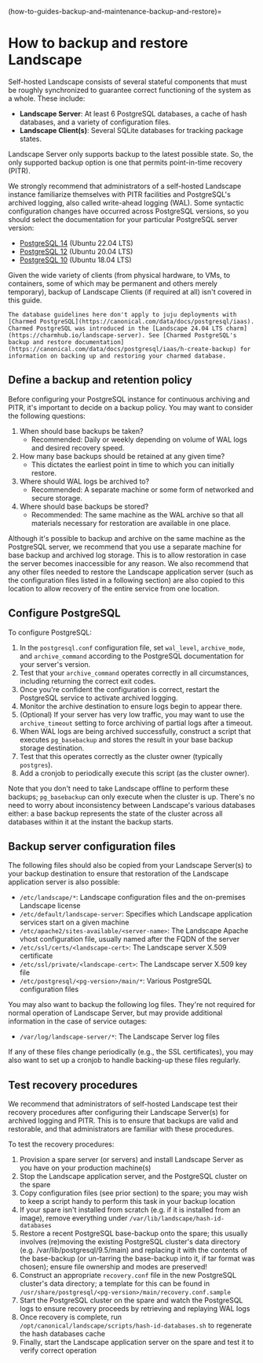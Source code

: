 (how-to-guides-backup-and-maintenance-backup-and-restore)=
# How to backup and restore Landscape

Self-hosted Landscape consists of several stateful components that must be roughly synchronized to guarantee correct functioning of the system as a whole. These include:

* **Landscape Server**: At least 6 PostgreSQL databases, a cache of hash databases, and a variety of configuration files.
* **Landscape Client(s)**: Several SQLite databases for tracking package states.

Landscape Server only supports backup to the latest possible state. So, the only supported backup option is one that permits point-in-time recovery (PITR).

We strongly recommend that administrators of a self-hosted Landscape instance familiarize themselves with PITR facilities and PostgreSQL's archived logging, also called write-ahead logging (WAL). Some syntactic configuration changes have occurred across PostgreSQL versions, so you should select the documentation for your particular PostgreSQL server version:

* [PostgreSQL 14](https://www.postgresql.org/docs/14/continuous-archiving.html) (Ubuntu 22.04 LTS)
* [PostgreSQL 12](https://www.postgresql.org/docs/12/continuous-archiving.html) (Ubuntu 20.04 LTS)
* [PostgreSQL 10](https://www.postgresql.org/docs/10/static/continuous-archiving.html) (Ubuntu 18.04 LTS)

Given the wide variety of clients (from physical hardware, to VMs, to containers, some of which may be permanent and others merely temporary), backup of Landscape Clients (if required at all) isn't covered in this guide.

```{note}
The database guidelines here don't apply to juju deployments with [Charmed PostgreSQL](https://canonical.com/data/docs/postgresql/iaas). Charmed PostgreSQL was introduced in the [Landscape 24.04 LTS charm](https://charmhub.io/landscape-server). See [Charmed PostgreSQL's backup and restore documentation](https://canonical.com/data/docs/postgresql/iaas/h-create-backup) for information on backing up and restoring your charmed database.
```

## Define a backup and retention policy

Before configuring your PostgreSQL instance for continuous archiving and PITR, it's important to decide on a backup policy. You may want to consider the following questions:

1. When should base backups be taken? 
    - Recommended: Daily or weekly depending on volume of WAL logs and desired recovery speed.
2. How many base backups should be retained at any given time? 
    - This dictates the earliest point in time to which you can initially restore.
3. Where should WAL logs be archived to? 
    - Recommended: A separate machine or some form of networked and secure storage.
4. Where should base backups be stored? 
    - Recommended: The same machine as the WAL archive so that all materials necessary for restoration are available in one place.

Although it's possible to backup and archive on the same machine as the PostgreSQL server, we recommend that you use a separate machine for base backup and archived log storage. This is to allow restoration in case the server becomes inaccessible for any reason. We also recommend that any other files needed to restore the Landscape application server (such as the configuration files listed in a following section) are also copied to this location to allow recovery of the entire service from one location.

## Configure PostgreSQL

To configure PostgreSQL:

1. In the `postgresql.conf` configuration file, set `wal_level`, `archive_mode`, and `archive_command` according to the PostgreSQL documentation for your server's version. 
2. Test that your `archive_command` operates correctly in all circumstances, including returning the correct exit codes.
3. Once you're confident the configuration is correct, restart the PostgreSQL service to activate archived logging.
4. Monitor the archive destination to ensure logs begin to appear there.
5. (Optional) If your server has very low traffic, you may want to use the `archive_timeout` setting to force archiving of partial logs after a timeout.
6. When WAL logs are being archived successfully, construct a script that executes `pg_basebackup` and stores the result in your base backup storage destination. 
7. Test that this operates correctly as the cluster owner (typically `postgres`).
8. Add a cronjob to periodically execute this script (as the cluster owner).

Note that you don't need to take Landscape offline to perform these backups; `pg_basebackup` can only execute when the cluster is up. There's no need to worry about inconsistency between Landscape's various databases either: a base backup represents the state of the cluster across all databases within it at the instant the backup starts.

## Backup server configuration files

The following files should also be copied from your Landscape Server(s) to your backup destination to ensure that restoration of the Landscape application server is also possible:

* `/etc/landscape/*`: Landscape configuration files and the on-premises Landscape license
* `/etc/default/landscape-server`: Specifies which Landscape application services start on a given machine
* `/etc/apache2/sites-available/<server-name>`: The Landscape Apache vhost configuration file, usually named after the FQDN of the server
* `/etc/ssl/certs/<landscape-cert>`: The Landscape server X.509 certificate
* `/etc/ssl/private/<landscape-cert>`: The Landscape server X.509 key file
* `/etc/postgresql/<pg-version>/main/*`: Various PostgreSQL configuration files

You may also want to backup the following log files. They're not required for normal operation of Landscape Server, but may provide additional information in the case of service outages:

* `/var/log/landscape-server/*`: The Landscape Server log files

If any of these files change periodically (e.g., the SSL certificates), you may also want to set up a cronjob to handle backing-up these files regularly.

## Test recovery procedures

We recommend that administrators of self-hosted Landscape test their recovery procedures after configuring their Landscape Server(s) for archived logging and PITR. This is to ensure that backups are valid and restorable, and that administrators are familiar with these procedures.

To test the recovery procedures:

1. Provision a spare server (or servers) and install Landscape Server as you have on your production machine(s)
2. Stop the Landscape application server, and the PostgreSQL cluster on the spare
3. Copy configuration files (see prior section) to the spare; you may wish to keep a script handy to perform this task in your backup location
4. If your spare isn't installed from scratch (e.g. if it is installed from an image), remove everything under `/var/lib/landscape/hash-id-databases`
5. Restore a recent PostgreSQL base-backup onto the spare; this usually involves (re)moving the existing PostgreSQL cluster's data directory (e.g. /var/lib/postgresql/9.5/main) and replacing it with the contents of the base-backup (or un-tarring the base-backup into it, if tar format was chosen); ensure file ownership and modes are preserved!
6. Construct an appropriate `recovery.conf` file in the new PostgreSQL cluster's data directory; a template for this can be found in `/usr/share/postgresql/<pg-version>/main/recovery.conf.sample`
7. Start the PostgreSQL cluster on the spare and watch the PostgreSQL logs to ensure recovery proceeds by retrieving and replaying WAL logs
8. Once recovery is complete, run `/opt/canonical/landscape/scripts/hash-id-databases.sh` to regenerate the hash databases cache
9. Finally, start the Landscape application server on the spare and test it to verify correct operation

